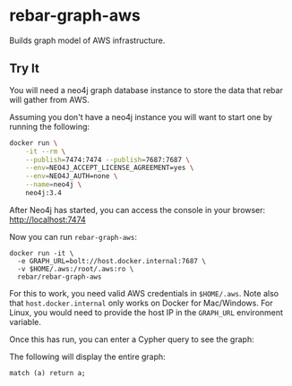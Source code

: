 # rebar-graph-aws

Builds graph model of AWS infrastructure.

## Try It 

You will need a neo4j graph database instance to store the data that rebar will gather from AWS.

Assuming you don't have a neo4j instance you will want to start one by running the following:

```bash
docker run \
    -it --rm \
    --publish=7474:7474 --publish=7687:7687 \
    --env=NEO4J_ACCEPT_LICENSE_AGREEMENT=yes \
    --env=NEO4J_AUTH=none \
    --name=neo4j \
    neo4j:3.4
```

After Neo4j has started, you can access the console in your browser: [http://localhost:7474](http://localhost:7474)

Now you can run `rebar-graph-aws`:

```
docker run -it \
  -e GRAPH_URL=bolt://host.docker.internal:7687 \
  -v $HOME/.aws:/root/.aws:ro \
  rebar/rebar-graph-aws
```

For this to work, you need valid AWS credentials in `$HOME/.aws`.  Note also that `host.docker.internal` only works on Docker for Mac/Windows.  For Linux, you would need to provide the host IP in the `GRAPH_URL` environment variable.

Once this has run, you can enter a Cypher query to see the graph:

The following will display the entire graph:

```
match (a) return a;
```
